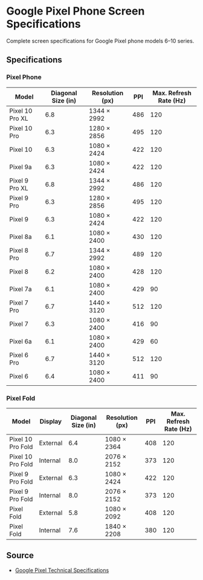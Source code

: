 # Google Pixel Phone Screen Specifications

Complete screen specifications for Google Pixel phone models 6–10 series.

## Specifications

### Pixel Phone

| Model | Diagonal Size (in) | Resolution (px) | PPI | Max. Refresh Rate (Hz) |
|-------|--------------------|-----------------|-----|------------------------|
| Pixel 10 Pro XL | 6.8 | 1344 × 2992 | 486 | 120 |
| Pixel 10 Pro | 6.3 | 1280 × 2856 | 495 | 120 |
| Pixel 10 | 6.3 | 1080 × 2424 | 422 | 120 |
| Pixel 9a | 6.3 | 1080 × 2424 | 422 | 120 |
| Pixel 9 Pro XL | 6.8 | 1344 × 2992 | 486 | 120 |
| Pixel 9 Pro | 6.3 | 1280 × 2856 | 495 | 120 |
| Pixel 9 | 6.3 | 1080 × 2424 | 422 | 120 |
| Pixel 8a | 6.1 | 1080 × 2400 | 430 | 120 |
| Pixel 8 Pro | 6.7 | 1344 × 2992 | 489 | 120 |
| Pixel 8 | 6.2 | 1080 × 2400 | 428 | 120 |
| Pixel 7a | 6.1 | 1080 × 2400 | 429 | 90 |
| Pixel 7 Pro | 6.7 | 1440 × 3120 | 512 | 120 |
| Pixel 7 | 6.3 | 1080 × 2400 | 416 | 90 |
| Pixel 6a | 6.1 | 1080 × 2400 | 429 | 60 |
| Pixel 6 Pro | 6.7 | 1440 × 3120 | 512 | 120 |
| Pixel 6 | 6.4 | 1080 × 2400 | 411 | 90 |

### Pixel Fold

| Model | Display | Diagonal Size (in) | Resolution (px) | PPI | Max. Refresh Rate (Hz) |
|-------|---------|--------------------|-----------------|-----|------------------------|
| Pixel 10 Pro Fold | External | 6.4 | 1080 × 2364 | 408 | 120 |
| Pixel 10 Pro Fold | Internal | 8.0 | 2076 × 2152 | 373 | 120 |
| Pixel 9 Pro Fold | External | 6.3 | 1080 × 2424 | 422 | 120 |
| Pixel 9 Pro Fold | Internal | 8.0 | 2076 × 2152 | 373 | 120 |
| Pixel Fold | External | 5.8 | 1080 × 2092 | 408 | 120 |
| Pixel Fold | Internal | 7.6 | 1840 × 2208 | 380 | 120 |

## Source
- [Google Pixel Technical Specifications](https://support.google.com/pixelphone/answer/7158570)
